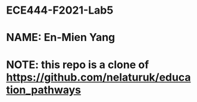 # ECE444-F2021-Lab5
# NAME: En-Mien Yang
# NOTE: this   repo   is   a   clone   of https://github.com/nelaturuk/education_pathways
